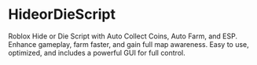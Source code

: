 # HideorDieScript
Roblox Hide or Die Script with Auto Collect Coins, Auto Farm, and ESP. Enhance gameplay, farm faster, and gain full map awareness. Easy to use, optimized, and includes a powerful GUI for full control.
